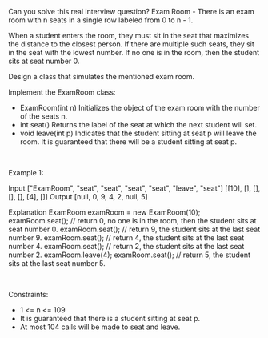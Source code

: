 Can you solve this real interview question? Exam Room - There is an exam room with n seats in a single row labeled from 0 to n - 1.

When a student enters the room, they must sit in the seat that maximizes the distance to the closest person. If there are multiple such seats, they sit in the seat with the lowest number. If no one is in the room, then the student sits at seat number 0.

Design a class that simulates the mentioned exam room.

Implement the ExamRoom class:

 * ExamRoom(int n) Initializes the object of the exam room with the number of the seats n.
 * int seat() Returns the label of the seat at which the next student will set.
 * void leave(int p) Indicates that the student sitting at seat p will leave the room. It is guaranteed that there will be a student sitting at seat p.

 

Example 1:


Input
["ExamRoom", "seat", "seat", "seat", "seat", "leave", "seat"]
[[10], [], [], [], [], [4], []]
Output
[null, 0, 9, 4, 2, null, 5]

Explanation
ExamRoom examRoom = new ExamRoom(10);
examRoom.seat(); // return 0, no one is in the room, then the student sits at seat number 0.
examRoom.seat(); // return 9, the student sits at the last seat number 9.
examRoom.seat(); // return 4, the student sits at the last seat number 4.
examRoom.seat(); // return 2, the student sits at the last seat number 2.
examRoom.leave(4);
examRoom.seat(); // return 5, the student sits at the last seat number 5.



 

Constraints:

 * 1 <= n <= 109
 * It is guaranteed that there is a student sitting at seat p.
 * At most 104 calls will be made to seat and leave.